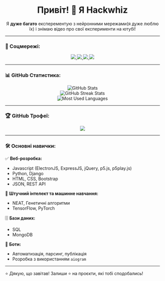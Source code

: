 <h1 align="center">Привіт! 👋 Я Hackwhiz</h1>

<p align="center">
  Я <b>дуже багато</b> експерементую з нейронними мережами(я дуже люблю їх) і знімаю відео про свої експерименти на ютубі!
</p>

---

### 📲 Соцмережі:

<p align="center">
  <a href="[(https://www.youtube.com/@hackwhizzz/featured](https://www.youtube.com/@hackwhizzz/featured)" target="_blank">
    <img src="https://img.shields.io/badge/YouTube-%23FF0000.svg?&style=for-the-badge&logo=youtube&logoColor=white" />
  </a>
  <a href="https://www.instagram.com/hackwhizzz/" target="_blank">
    <img src="https://img.shields.io/badge/Instagram-%23E1306C.svg?&style=for-the-badge&logo=instagram&logoColor=white" />
  </a>
  <a href="[[https://tiktok.com/@твій_тікток](https://www.tiktok.com/@hackwhiz)](https://www.tiktok.com/@hackwhiz)" target="_blank">
    <img src="https://img.shields.io/badge/TikTok-%23000000.svg?&style=for-the-badge&logo=tiktok&logoColor=white" />
  </a>
  <a href="https://t.me/@chE_pUhaaa" target="_blank">
    <img src="https://img.shields.io/badge/Telegram-%2326A5E4.svg?&style=for-the-badge&logo=telegram&logoColor=white" />
  </a>
</p>

---

### 📊 GitHub Статистика:

<p align="center">
  <img src="https://github-readme-stats.vercel.app/api?username=yvsazh&show_icons=true&theme=tokyonight" alt="GitHub Stats" />
  <br/>
  <img src="https://github-readme-streak-stats.herokuapp.com?user=yvsazh&theme=tokyonight" alt="GitHub Streak Stats" />
  <br/>
  <img src="https://github-readme-stats.vercel.app/api/top-langs/?username=yvsazh&layout=compact&theme=tokyonight" alt="Most Used Languages" />
</p>

---

### 🏆 GitHub Трофеї:

<p align="center">
  <img src="https://github-profile-trophy.vercel.app/?username=yvsazh&theme=tokyonight&row=1&column=7" />
</p>

---

### 🛠️ Основні навички:

✅ **Веб-розробка:**
- Javascript (ElectronJS, ExpressJS, jQuery, p5.js, p5play.js)
- Python, Django
- HTML, CSS, Bootstrap
- JSON, REST API

🧠 **Штучний інтелект та машинне навчання:**
- NEAT, Генетичні алгоритми
- TensorFlow, PyTorch

🗄️ **Бази даних:**
- SQL
- MongoDB

🤖 **Боти:**
- Автоматизація, парсинг, публікація
- Розробка з використанням `aiogram`

---

⭐ Дякую, що завітав! Залиши ⭐ на проєкти, які тобі сподобались!
